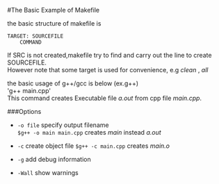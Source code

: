 #The Basic Example of Makefile

the basic structure of makefile is

```
TARGET: SOURCEFILE
	COMMAND
```
  
If SRC is not created,makefile try to find and carry out the line to create SOURCEFILE.  
However note that some target is used for convenience, e.g *clean* , *all*

the basic usage of g++/gcc is below (ex.g++)  
'g++ main.cpp'  
This command creates Executable file *a.out* from cpp file *main.cpp*.  

###Options  
- `-o file` specify output filename  
`$g++ -o main main.cpp` creates *main* instead *a.out*

- `-c`  create object file
`$g++ -c main.cpp` creates *main.o*

- `-g` add debug information  
- `-Wall` show warnings  
